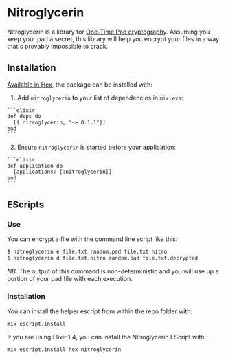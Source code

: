 # Nitroglycerin

Nitroglycerin is a library for [One-Time Pad cryptography](https://en.wikipedia.org/wiki/One-time_pad). Assuming you keep your pad a secret, this library will help you encrypt your files in a way that's provably impossible to crack.

## Installation

[Available in Hex](https://hex.pm/packages/nitroglycerin), the package can be installed with:

  1. Add `nitroglycerin` to your list of dependencies in `mix.exs`:

    ```elixir
    def deps do
      [{:nitroglycerin, "~> 0.1.1"}]
    end
    ```

  2. Ensure `nitroglycerin` is started before your application:

    ```elixir
    def application do
      [applications: [:nitroglycerin]]
    end
    ```

## EScripts

### Use

You can encrypt a file with the command line script like this:

```bash
$ nitroglycerin e file.txt random.pad file.txt.nitro
$ nitroglycerin d file.txt.nitro random.pad file.txt.decrypted
```

*NB.* The output of this command is non-deterministic and you will use up a portion of your pad file with each execution.

### Installation

You can install the helper escript from within the repo folder with:

```bash
mix escript.install
```

If you are using Elixir 1.4, you can install the Nitroglycerin EScript with:

```bash
mix escript.install hex nitroglycerin
```
